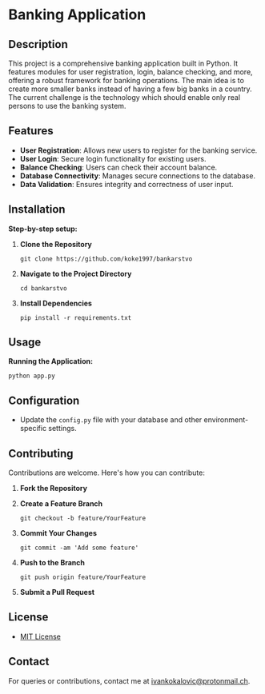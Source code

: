 
# **Banking Application**

## **Description**

This project is a comprehensive banking application built in Python. It features modules for user registration, login, balance checking, and more, offering a robust framework for banking operations. The main idea is to create more smaller banks instead of having a few big banks in a country. The current challenge is the technology which should enable only real persons to use the banking system.

## **Features**

- **User Registration**: Allows new users to register for the banking service.
- **User Login**: Secure login functionality for existing users.
- **Balance Checking**: Users can check their account balance.
- **Database Connectivity**: Manages secure connections to the database.
- **Data Validation**: Ensures integrity and correctness of user input.

## **Installation**

**Step-by-step setup:**

1. **Clone the Repository**
   <pre><code>git clone https://github.com/koke1997/bankarstvo</code></pre>

2. **Navigate to the Project Directory**
   <pre><code>cd bankarstvo</code></pre>

3. **Install Dependencies**
   <pre><code>pip install -r requirements.txt</code></pre>

## **Usage**

**Running the Application:**
<pre><code>python app.py</code></pre>

## **Configuration**

- Update the `config.py` file with your database and other environment-specific settings.

## **Contributing**

Contributions are welcome. Here's how you can contribute:

1. **Fork the Repository**
2. **Create a Feature Branch**
   <pre><code>git checkout -b feature/YourFeature</code></pre>

3. **Commit Your Changes**
   <pre><code>git commit -am 'Add some feature'</code></pre>

4. **Push to the Branch**
   <pre><code>git push origin feature/YourFeature</code></pre>

5. **Submit a Pull Request**

## **License**

- [MIT License](LICENSE)

## **Contact**

For queries or contributions, contact me at [ivankokalovic@protonmail.ch](mailto:ivankokalovic@protonmail.ch).

